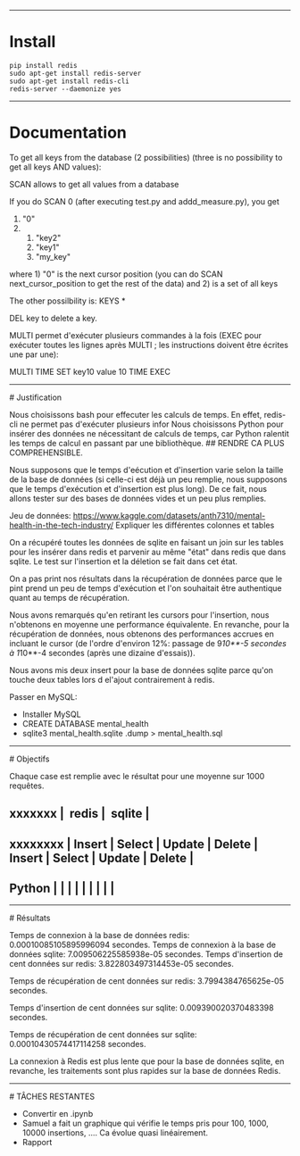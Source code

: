 ----------------------------------------------------------
# Install

```
pip install redis
sudo apt-get install redis-server
sudo apt-get install redis-cli
redis-server --daemonize yes
```

---------------------------------------------------------
# Documentation

To get all keys from the database (2 possibilities) (three is no possibility to get all keys AND values):

SCAN allows to get all values from a database

If you do SCAN 0 (after executing test.py and addd_measure.py), you get

1) "0"
2) 1) "key2"
   2) "key1"
   3) "my_key"

where 1) "0"
is the next cursor position (you can do SCAN next_cursor_position to get the rest of the data)
and 2) is a set of all keys


The other possilbility is:
KEYS *

DEL key to delete a key.

MULTI permet d'exécuter plusieurs commandes à la fois (EXEC pour exécuter toutes les lignes après MULTI ; les instructions doivent être écrites une par une):

MULTI
TIME
SET key10 value 10
TIME
EXEC

-------------------------------------------------------
# Justification

Nous choisissons bash pour effecuter les calculs de temps. En effet, redis-cli ne permet pas d'exécuter plusieurs infor
Nous choisissons Python pour insérer des données ne nécessitant de calculs de temps, car Python ralentit les temps de calcul en passant par une bibliothèque. ## RENDRE CA PLUS COMPREHENSIBLE.

Nous supposons que le temps d'eécution et d'insertion varie selon la taille de la base de données (si celle-ci est déjà un peu remplie, nous supposons que le temps d'exécution et d'insertion est plus long). De ce fait, nous allons tester sur des bases de données vides et un peu plus remplies.

Jeu de données: https://www.kaggle.com/datasets/anth7310/mental-health-in-the-tech-industry/
Expliquer les différentes colonnes et tables

On a récupéré toutes les données de sqlite en faisant un join sur les tables pour les insérer dans redis et parvenir au même "état" dans redis que dans sqlite. Le test sur l'insertion et la déletion se fait dans cet état.

On a pas print nos résultats dans la récupération de données parce que le pint prend un peu de temps d'exécution et l'on souhaitait être authentique quant au temps de récupération.

Nous avons remarqués qu'en retirant les cursors pour l'insertion, nous n'obtenons en moyenne une performance équivalente. En revanche, pour la récupération de données, nous obtenons des performances accrues en incluant le cursor (de l'ordre d'environ 12%: passage de 9*10**-5 secondes à 1*10**-4 secondes (après une dizaine d'essais)).

Nous avons mis deux insert pour la base de données sqlite parce qu'on touche deux tables lors d el'ajout contrairement à redis.

Passer en MySQL:
- Installer MySQL
- CREATE DATABASE mental_health
- sqlite3 mental_health.sqlite .dump > mental_health.sql

---------------------------------------------------------

# Objectifs

Chaque case est remplie avec le résultat pour une moyenne sur 1000 requêtes.

xxxxxxx |                 redis              |                sqlite             |
----------------------------------------------------------------------------------
xxxxxxxx | Insert | Select | Update | Delete | Insert | Select | Update | Delete |
----------------------------------------------------------------------------------
Python   |        |        |        |        |        |        |        |        |
----------------------------------------------------------------------------------


--------------------------------------------------------

# Résultats

Temps de connexion à la base de données redis:
0.00010085105895996094 secondes.
Temps de connexion à la base de données sqlite:
7.009506225585938e-05 secondes.
Temps d'insertion de cent données sur redis:
3.822803497314453e-05 secondes.

Temps de récupération de cent données sur redis:
3.7994384765625e-05 secondes.

Temps d'insertion de cent données sur sqlite:
0.009390020370483398 secondes.

Temps de récupération de cent données sur sqlite:
0.00010430574417114258 secondes.

La connexion à Redis est plus lente que pour la base de données sqlite, en revanche, les traitements sont plus rapides sur la base de données Redis.


--------------------------------------------------------
# TÂCHES RESTANTES

- Convertir en .ipynb
- Samuel a fait un graphique qui vérifie le temps pris pour 100, 1000, 10000 insertions, .... Ca évolue quasi linéairement. 
- Rapport
